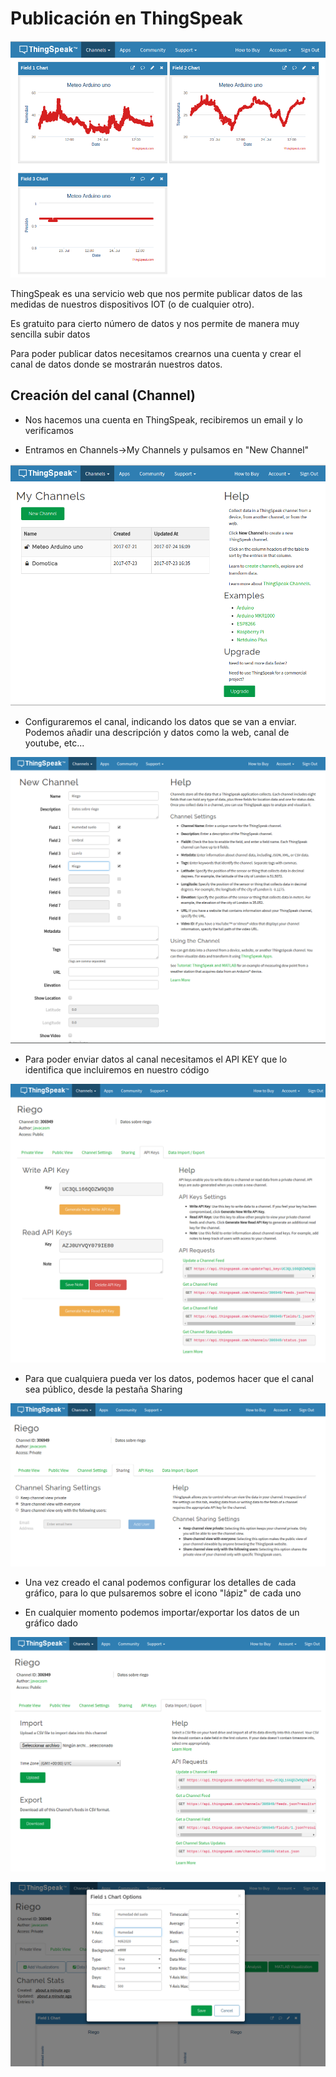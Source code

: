 # Publicación en ThingSpeak

![](./images/ThingSpeak_1.png)

ThingSpeak es una servicio web que nos permite publicar datos de las medidas de nuestros dispositivos IOT (o de cualquier otro).

Es gratuito para cierto número de datos y nos permite de manera muy sencilla subir datos

Para poder publicar datos necesitamos crearnos una cuenta y crear el canal de datos donde se mostrarán nuestros datos.

## Creación del canal (Channel)

* Nos hacemos una cuenta en ThingSpeak, recibiremos un email y lo verificamos

* Entramos en Channels->My Channels y pulsamos en "New Channel"

![ThingSpeak Nuevo Channel](./images/ThingSpeak_New_Channel.png)

* Configuraremos el canal, indicando los datos que se van a enviar. Podemos añadir una descripción y datos como la web, canal de youtube, etc...

![Configuración canal](./images/ThingSpeak_Configuracion_Canal.png)

* Para poder enviar datos al canal necesitamos el API KEY que lo identifica que incluiremos en nuestro código

![ThingSpeak API Keys](./images/ThingSpeak_API_Keys.png)

* Para que cualquiera pueda ver los datos, podemos hacer que el canal sea público, desde la pestaña Sharing

![Compartiendo canal público](./images/ThingSpeak_Canal_Publico.png)

* Una vez creado el canal podemos configurar los detalles de cada gráfico, para lo que pulsaremos sobre el icono "lápiz" de cada uno

* En cualquier momento podemos importar/exportar los datos de un gráfico dado

![ThingSpeak Import-Export](./images/ThingSpeak_Import-Export.png)

![ThingSpeak Configuración Gráfico](./images/ThingSpeak_Configuracion_Grafico.png)


